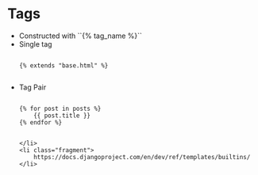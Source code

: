 
Tags
====

<ul>
    <li class="fragment">
        Constructed with ``{% tag_name %}``
    </li>
    <li class="fragment">
        Single tag
        <pre><code data-trim>
{% extends "base.html" %}
        </code></pre>
    </li>
    <li class="fragment">
        Tag Pair
        <pre><code data-trim>
{% for post in posts %}
    {{ post.title }}
{% endfor %}
        </code></pre>

    </li>
    <li class="fragment">
        https://docs.djangoproject.com/en/dev/ref/templates/builtins/
    </li>
</ul>



